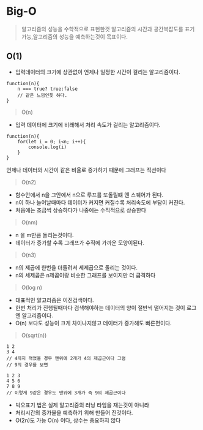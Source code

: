 # Big-O
> 알고리즘의 성능을 수학적으로 표현한것
알고리즘의 시간과 공간복잡도를 표기가능,알고리즘의 성능을 예측하는것이 목표이다.

## O(1)
- 입력데이터의 크기에 상관없이 언제나 일정한 시간이 걸리는 알고리즘이다.
```
function(n){
    n === true? true:false 
    // 같은 느낌인듯 하다.
}
```
> O(n)
- 입력 데이터에 크기에 비래해서 처리 속도가 걸리는 알고리즘이다.
```
function(n){
    for(let i = 0; i<n; i++){
        console.log(i)
    }
}
```
언제나 데이터와 시간이 같은 비율로 증가하기 때문에 그래프는 직선이다

> O(n2)
- 함수안에서 n을 그안에서 n으로 루프를 또돌릴떄 엔 스퀘어가 된다.
- n이 하나 늘어날때마다 데이터가 커지면 커질수록 처리속도에 부담이 커진다. 
- 처음에는 조금씩 상승하다가 나중에는 수직적으로 상승한다

>O(nm)
- n 을 m만큼 돌리는것이다. 
- 데이터가 증가할 수록 그래프가 수직에 가까운 모양이된다.

>O(n3)
- n의 제곱에 한번을 더돌려서 세제곱으로 돌리는 것이다.
- n의 세제곱은 n제곱이랑 비슷한 그래프를 보이지만 더 급격하다

>O(log n)
- 대표적인 알고리즘은 이진검색이다.
- 한번 처리가 진행될때마다 검색해야하는 데이터의 양이 절반씩 떨어지는 것이 로그엔 알고리즘이다.
- O(n) 보다도 성능이 크게 차이나지않고 데이터가 증가해도 빠른편이다.

>O(sqrt(n))
```
1 2 
3 4 
// 4까지 적었을 경우 맨위에 2개가 4의 제곱근이다 그럼
// 9의 경우를 보면

1 2 3 
4 5 6
7 8 9 
// 이렇게 9같은 경우도 맨위에 3개가 즉 9의 제곱근이다
```
- 빅오표기 법은 실제 알고리즘의 러닝 타임을 재는것이 아니라
- 처리시간의 증가율을 예측하기 위해 만들어 진것이다.
- O(2n)도 가능 O(n) 이다, 상수는 중요하지 않다




